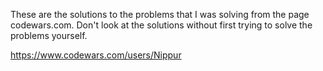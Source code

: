 These are the solutions to the problems that I was solving from the page codewars.com. 
Don't look at the solutions without first trying to solve the problems yourself.

https://www.codewars.com/users/Nippur
